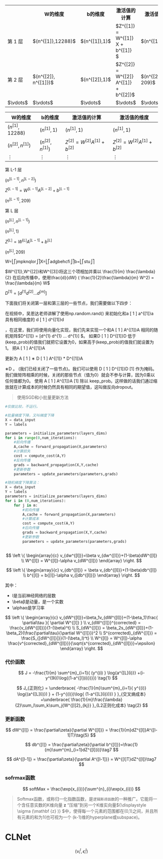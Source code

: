 <table>
    <tr>
        <th> </th>
        <th> W的维度 </th>
    <th> b的维度 </th>
    <th> 激活值的计算</th>
    <th> 激活值的维度</th>
    </tr>
    <tr>
        <td> 第 1 层 </td>
        <td> $(n^{[1]},12288)$ </td>
        <td> $(n^{[1]},1)$ </td>
        <td> $Z^{[1]} = W^{[1]} X + b^{[1]} $ </td>
        <td> $(n^{[1]},209)$ </td>
    </tr>
    <tr>
        <td> 第 2 层 </td>
        <td> $(n^{[2]}, n^{[1]})$ </td>
        <td> $(n^{[2]},1)$ </td>
        <td>$Z^{[2]} = W^{[2]} A^{[1]} + b^{[2]}$ </td>
        <td> $(n^{[2]}, 209)$ </td>
    </tr>
    <tr>
        <td> $\vdots$ </td>
        <td> $\vdots$ </td>
        <td> $\vdots$ </td>
        <td> $\vdots$</td>
        <td> $\vdots$ </td>
    </tr>
</table>



| W的维度              | b的维度              | 激活值的计算                          | 激活值的维度                          |
| -------------------- | -------------------- | ------------------------------------- | ------------------------------------- |
| $(n^{[1]},12288)$    | $(n^{[1]},1)$        | $(n^{[1]},1)$                         | $(n^{[1]},1)$                         |
| $(n^{[2]}, n^{[1]})$ | $(n^{[2]}, n^{[1]})$ | $Z^{[2]} = W^{[2]} A^{[1]} + b^{[2]}$ | $Z^{[2]} = W^{[2]} A^{[1]} + b^{[2]}$ |
| $\vdots$             | $\vdots$             | $\vdots$                              | $\vdots$                              |

第 L-1 层 

 $(n^{[L-1]}, n^{[L-2]})$ 

 $Z^{[L-1]} = W^{[L-1]} A^{[L-2]} + b^{[L-1]}$

 $(n^{[L-1]}, 209)$ 

第 L 层 

$(n^{[L]}, n^{[L-1]})$ 

$(n^{[L]}, 1)$

 $Z^{[L]} = W^{[L]} A^{[L-1]} + b^{[L]}$ 

$(n^{[L]}, 209)$



W=⎣⎡jmpknqlor⎦⎤X=⎣⎡adgbehcfi⎦⎤b=⎣⎡stu⎦⎤



 $W^{[1]},W^{[2]}和W^{[3]}将这三个项相加并乘以 \frac{1}{m} \frac{\lambda}{2} 在后向传播中，使用\frac{d}{dW} ( \frac{1}{2}\frac{\lambda}{m} W^2) = \frac{\lambda}{m} W$



$D^{[1]} = [d^{[1]} d^{[2]} … d^{[m]} ]$





下面我们将关闭第一层和第三层的一些节点，我们需要做以下四步：

在视频中，吴恩达老师讲解了使用np.random.rand() 来初始化和a [ 1 ] a^{[1]}a 
 具有相同维度的 d [ 1 ] d^{[1]}d 

  ，在这里，我们将使用向量化实现，我们先来实现一个和A [ 1 ] A^{[1]}A 
 相同的随机矩阵$D^{[1]} = [d^{1} d^{1} … d^{1}] $。
如果D [ 1 ] D^{[1]}D 
  低于 (keep_prob)的值我们就把它设置为0，如果高于(keep_prob)的值我们就设置为1。
把A [ 1 ] A^{[1]}A 

  更新为 A [ 1 ] ∗ D [ 1 ] A^{[1]} * D^{[1]}A 

 ∗D 
 。 (我们已经关闭了一些节点)。我们可以使用 D [ 1 ] D^{[1]}D 
[1]
  作为掩码。我们做矩阵相乘的时候，关闭的那些节点（值为0）就会不参与计算，因为0乘以任何值都为0。
使用 A [ 1 ] A^{[1]}A 
[1]
  除以 keep_prob。这样做的话我们通过缩放就在计算成本的时候仍然具有相同的期望值，这叫做反向dropout。





> 使用SGD和小批量更新方法

```py
#仅做比较，不运行。

#批量梯度下降，又叫梯度下降
X = data_input
Y = labels

parameters = initialize_parameters(layers_dims)
for i in range(0,num_iterations):
    #前向传播
    A,cache = forward_propagation(X,parameters)
    #计算损失
    cost = compute_cost(A,Y)
    #反向传播
    grads = backward_propagation(X,Y,cache)
    #更新参数
    parameters = update_parameters(parameters,grads)

#随机梯度下降算法：
X = data_input
Y = labels
parameters = initialize_parameters(layers_dims)
for i in (0,num_iterations):
    for j in m:
        #前向传播
        A,cache = forward_propagation(X,parameters)
        #计算成本
        cost = compute_cost(A,Y)
        #后向传播
        grads = backward_propagation(X,Y,cache)
        #更新参数
        parameters = update_parameters(parameters,grads)
        
```

$$
\left \{
\begin{array}{c} 
v_{dw^{[l]}}=\beta v_{dw^{[l]}}+(1-\beta)dW^{[l]} \\
W^{[l]} = W^{[l]}-\alpha v_{dW^{[l]}}
\end{array}
\right.
$$

$$
\left \{
\begin{array}{c}
v_{db^{[l]}} = \beta v_{db^{[l]}}+(1-\beta)db^{[l]} \\
b^{[l]} = b{[l]}-\alpha v_{[db^{[l]}]}
\end{array}
\right.
$$

其中：

+ l是当前神经网络的层数
+ \betaβ是动量，是一个实数
+ \alphaα是学习率


$$
\left \{
\begin{array}{c}
v_{dW^{[l]}}=\beta_1v_{dW^{[l]}}+(1-\beta_1)\frac{
		\partial\tau
	}{
		\partial W^{[l]}
	}
\\
v_{dW^{[l]}}^{corrected} = \frac{v_{dW^{[l]}}}{1-(\beta)^t}
\\
S_{dW^{[l]}} = \beta_2s_{dW^{[l]}}+(1-\beta_2)(\frac{\partial\tau}{\partial W^{[l]}})^2
\\
S^{corrected}_{dW^{[l]}} = \frac{S_{[dW^{[l]}]}}{1-(\beta_l)^t}
\\
W^{[l]} = W^{[l]}-\alpha \frac{v^{corrected}_{dW^{[l]}}}{\sqrt{s^{corrected}_{dW^{[l]}}}+\epsilon}
\end{array}
\right.
$$


### 代价函数

$$
J = -\frac{1}{m}
\sum^{m}_{i=1}{
	(y^{(i)
	}
	\log{a^{[L](i)}}
+(i-y^{9i})\log{(1-a^{[l](i)})}})
\tag{1}
$$


$$
J_{正则化} = \underbrace{
	-\frac{1}{m}\sum^{m}_{i=1}{
		y^{(i)} \log{(a^{[L](i)})
	}
	+
	(1-y^{(i)})\log{
		(1-a^{[L](i)})})
	}
}_{交叉熵成本}
+\underbrace{
	\frac{1}{m}\frac{\lambda}{2}\sum_l\sum_k\sum_j{W^{[l]2}_{kj}}
}_{L2正则化成本}
\tag{2}
$$

### 更新函数


$$
dW^{[l]} = \frac{\partial\zeta}{\partial W^{[l]}} = \frac{1}{m}dZ^{[l]}A^{[l-1]T}\tag{5}
$$

$$
db^{[l]} = \frac{\partial\zeta}{\partial b^{[l]}}=\frac{1}{m}\sum^{m}_{i=1}dZ^{[l](i)}\tag7
$$

$$
dA^{[l-1]} = \frac{\partial\zeta}{\partial A^{[l-1]}} = W^{[l]T}dZ^{[l]}\tag7
$$

### sofrmax函数

$$
softMax = \frac{\exp(x_{i})}{\sum^{n}_{i}\exp(x_{i})}
$$

> Softmax函数，或称归一化指数函数，是`逻辑斯谛函数`的一种推广。它能将一个含任意实数的K维向量 ${\mathbf {z} }$ “压缩”到另一个K维实向量${\displaystyle \sigma (\mathbf {z} )} $中，使得每一个元素的范围都在(0,1)之间，并且所有元素的和为1(也可视为一个 (k-1)维的hyperplane或subspace)。



# CLNet

$$
(\nu^{l}_{i},\epsilon^{l}_{i})
$$


